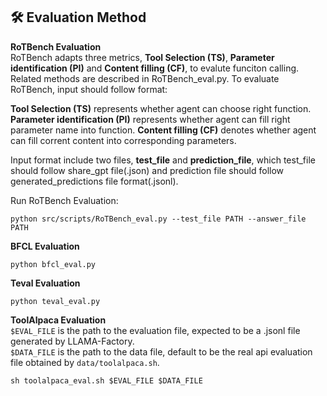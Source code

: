## 🛠️ Evaluation Method

**RoTBench Evaluation**  
RoTBench adapts three metrics, **Tool Selection (TS)**, **Parameter identification (PI)** and **Content filling (CF)**, to evalute funciton calling. Related methods are described in RoTBench_eval.py. To evaluate RoTBench, input should follow format:

**Tool Selection (TS)** represents whether agent can choose right function.
**Parameter identification (PI)** represents whether agent can fill right parameter name into function.
**Content filling (CF)** denotes whether agent can fill corrent content into corresponding parameters.

Input format include two files, **test_file** and **prediction_file**, which test_file should follow share_gpt file(.json) and prediction file should follow generated_predictions file format(.jsonl).

Run RoTBench Evaluation:
```
python src/scripts/RoTBench_eval.py --test_file PATH --answer_file PATH
```
 **BFCL Evaluation**  
 ```
python bfcl_eval.py
 ```

 **Teval Evaluation**  
 ```
python teval_eval.py
 ```

 **ToolAlpaca Evaluation**   
 `$EVAL_FILE` is the path to the evaluation file, expected to be a .jsonl file generated by LLAMA-Factory.  
 `$DATA_FILE` is the path to the data file, default to be the real api evaluation file obtained by `data/toolalpaca.sh`.
```
sh toolalpaca_eval.sh $EVAL_FILE $DATA_FILE
```
